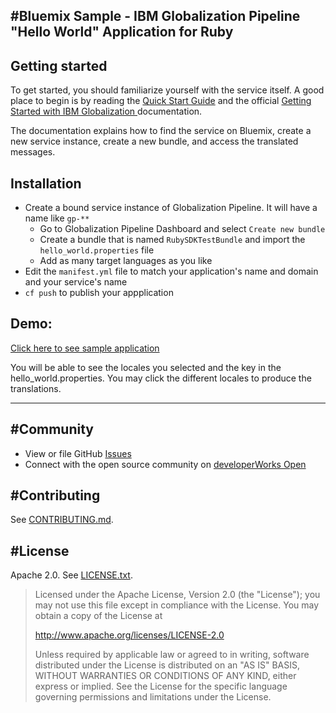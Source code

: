 #Bluemix Sample - IBM Globalization Pipeline "Hello World" Application for Ruby
-------------------------------------------------------------------------------

## Getting started

To get started, you should familiarize yourself with the service itself. A
good place to begin is by reading the [Quick Start Guide](https://github.com/IBM-Bluemix/gp-common#quick-start-guide) and the official [Getting Started with IBM Globalization ](https://www.ng.bluemix.net/docs/services/GlobalizationPipeline/index.html) documentation.

The documentation explains how to find the service on Bluemix, create a new service instance, create a new bundle, and access the translated messages.

## Installation

- Create a bound service instance of Globalization Pipeline. It will have a name like `gp-**`
    - Go to Globalization Pipeline Dashboard and select  `Create new bundle `
    - Create a bundle that is named `RubySDKTestBundle` and import the `hello_world.properties` file
    - Add as many target languages as you like
- Edit the `manifest.yml` file to match your application's name and domain and your service's name
- `cf push` to publish your appplication

## Demo:

[Click here to see sample application](http://rubysdktest.mybluemix.net/)

You will be able to see the locales you selected and the key in the hello_world.properties. You may click the different locales to produce the translations.


-----------------
#Community
---------
* View or file GitHub [Issues](https://github.com/IBM-Bluemix/gp-ruby-sample/issues)
* Connect with the open source community on [developerWorks Open](https://developer.ibm.com/open/ibm-bluemix-globalization-pipeline-service/ruby-sdk/)

#Contributing
------------
See [CONTRIBUTING.md](CONTRIBUTING.md).

#License
-------
Apache 2.0. See [LICENSE.txt](LICENSE.txt).

> Licensed under the Apache License, Version 2.0 (the "License");
> you may not use this file except in compliance with the License.
> You may obtain a copy of the License at
>
> http://www.apache.org/licenses/LICENSE-2.0
>
> Unless required by applicable law or agreed to in writing, software
> distributed under the License is distributed on an "AS IS" BASIS,
> WITHOUT WARRANTIES OR CONDITIONS OF ANY KIND, either express or implied.
> See the License for the specific language governing permissions and
> limitations under the License.
